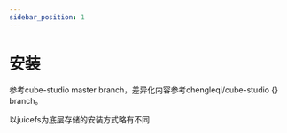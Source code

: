 ```yaml
---
sidebar_position: 1
---
```

# 安装

参考cube-studio master branch，差异化内容参考chengleqi/cube-studio {} branch。

以juicefs为底层存储的安装方式略有不同